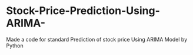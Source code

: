 # Stock-Price-Prediction-Using-ARIMA-
Made a code for standard Prediction of stock price Using ARIMA Model by Python 
